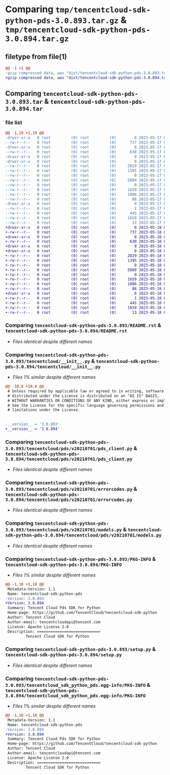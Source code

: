 # Comparing `tmp/tencentcloud-sdk-python-pds-3.0.893.tar.gz` & `tmp/tencentcloud-sdk-python-pds-3.0.894.tar.gz`

## filetype from file(1)

```diff
@@ -1 +1 @@
-gzip compressed data, was "dist/tencentcloud-sdk-python-pds-3.0.893.tar", last modified: Wed May 17 03:37:22 2023, max compression
+gzip compressed data, was "dist/tencentcloud-sdk-python-pds-3.0.894.tar", last modified: Thu May 18 00:33:27 2023, max compression
```

## Comparing `tencentcloud-sdk-python-pds-3.0.893.tar` & `tencentcloud-sdk-python-pds-3.0.894.tar`

### file list

```diff
@@ -1,19 +1,19 @@
-drwxr-xr-x   0 root         (0) root         (0)        0 2023-05-17 03:37:22.000000 tencentcloud-sdk-python-pds-3.0.893/
--rw-r--r--   0 root         (0) root         (0)      737 2023-05-17 03:37:22.000000 tencentcloud-sdk-python-pds-3.0.893/README.rst
-drwxr-xr-x   0 root         (0) root         (0)        0 2023-05-17 03:37:22.000000 tencentcloud-sdk-python-pds-3.0.893/tencentcloud/
--rw-r--r--   0 root         (0) root         (0)      630 2023-05-17 03:37:22.000000 tencentcloud-sdk-python-pds-3.0.893/tencentcloud/__init__.py
-drwxr-xr-x   0 root         (0) root         (0)        0 2023-05-17 03:37:22.000000 tencentcloud-sdk-python-pds-3.0.893/tencentcloud/pds/
-drwxr-xr-x   0 root         (0) root         (0)        0 2023-05-17 03:37:22.000000 tencentcloud-sdk-python-pds-3.0.893/tencentcloud/pds/v20210701/
--rw-r--r--   0 root         (0) root         (0)     2829 2023-05-17 03:37:22.000000 tencentcloud-sdk-python-pds-3.0.893/tencentcloud/pds/v20210701/pds_client.py
--rw-r--r--   0 root         (0) root         (0)     1395 2023-05-17 03:37:22.000000 tencentcloud-sdk-python-pds-3.0.893/tencentcloud/pds/v20210701/errorcodes.py
--rw-r--r--   0 root         (0) root         (0)        0 2023-05-17 03:37:22.000000 tencentcloud-sdk-python-pds-3.0.893/tencentcloud/pds/v20210701/__init__.py
--rw-r--r--   0 root         (0) root         (0)     5889 2023-05-17 03:37:22.000000 tencentcloud-sdk-python-pds-3.0.893/tencentcloud/pds/v20210701/models.py
--rw-r--r--   0 root         (0) root         (0)        0 2023-05-17 03:37:22.000000 tencentcloud-sdk-python-pds-3.0.893/tencentcloud/pds/__init__.py
--rw-r--r--   0 root         (0) root         (0)     1659 2023-05-17 03:37:22.000000 tencentcloud-sdk-python-pds-3.0.893/PKG-INFO
--rw-r--r--   0 root         (0) root         (0)     1006 2023-05-17 03:37:22.000000 tencentcloud-sdk-python-pds-3.0.893/setup.py
--rw-r--r--   0 root         (0) root         (0)       88 2023-05-17 03:37:22.000000 tencentcloud-sdk-python-pds-3.0.893/setup.cfg
-drwxr-xr-x   0 root         (0) root         (0)        0 2023-05-17 03:37:22.000000 tencentcloud-sdk-python-pds-3.0.893/tencentcloud_sdk_python_pds.egg-info/
--rw-r--r--   0 root         (0) root         (0)        1 2023-05-17 03:37:22.000000 tencentcloud-sdk-python-pds-3.0.893/tencentcloud_sdk_python_pds.egg-info/dependency_links.txt
--rw-r--r--   0 root         (0) root         (0)      445 2023-05-17 03:37:22.000000 tencentcloud-sdk-python-pds-3.0.893/tencentcloud_sdk_python_pds.egg-info/SOURCES.txt
--rw-r--r--   0 root         (0) root         (0)     1659 2023-05-17 03:37:22.000000 tencentcloud-sdk-python-pds-3.0.893/tencentcloud_sdk_python_pds.egg-info/PKG-INFO
--rw-r--r--   0 root         (0) root         (0)       13 2023-05-17 03:37:22.000000 tencentcloud-sdk-python-pds-3.0.893/tencentcloud_sdk_python_pds.egg-info/top_level.txt
+drwxr-xr-x   0 root         (0) root         (0)        0 2023-05-18 00:33:27.000000 tencentcloud-sdk-python-pds-3.0.894/
+-rw-r--r--   0 root         (0) root         (0)      737 2023-05-18 00:33:27.000000 tencentcloud-sdk-python-pds-3.0.894/README.rst
+drwxr-xr-x   0 root         (0) root         (0)        0 2023-05-18 00:33:27.000000 tencentcloud-sdk-python-pds-3.0.894/tencentcloud/
+-rw-r--r--   0 root         (0) root         (0)      630 2023-05-18 00:33:27.000000 tencentcloud-sdk-python-pds-3.0.894/tencentcloud/__init__.py
+drwxr-xr-x   0 root         (0) root         (0)        0 2023-05-18 00:33:27.000000 tencentcloud-sdk-python-pds-3.0.894/tencentcloud/pds/
+drwxr-xr-x   0 root         (0) root         (0)        0 2023-05-18 00:33:27.000000 tencentcloud-sdk-python-pds-3.0.894/tencentcloud/pds/v20210701/
+-rw-r--r--   0 root         (0) root         (0)     2829 2023-05-18 00:33:27.000000 tencentcloud-sdk-python-pds-3.0.894/tencentcloud/pds/v20210701/pds_client.py
+-rw-r--r--   0 root         (0) root         (0)     1395 2023-05-18 00:33:27.000000 tencentcloud-sdk-python-pds-3.0.894/tencentcloud/pds/v20210701/errorcodes.py
+-rw-r--r--   0 root         (0) root         (0)        0 2023-05-18 00:33:27.000000 tencentcloud-sdk-python-pds-3.0.894/tencentcloud/pds/v20210701/__init__.py
+-rw-r--r--   0 root         (0) root         (0)     5889 2023-05-18 00:33:27.000000 tencentcloud-sdk-python-pds-3.0.894/tencentcloud/pds/v20210701/models.py
+-rw-r--r--   0 root         (0) root         (0)        0 2023-05-18 00:33:27.000000 tencentcloud-sdk-python-pds-3.0.894/tencentcloud/pds/__init__.py
+-rw-r--r--   0 root         (0) root         (0)     1659 2023-05-18 00:33:27.000000 tencentcloud-sdk-python-pds-3.0.894/PKG-INFO
+-rw-r--r--   0 root         (0) root         (0)     1006 2023-05-18 00:33:27.000000 tencentcloud-sdk-python-pds-3.0.894/setup.py
+-rw-r--r--   0 root         (0) root         (0)       88 2023-05-18 00:33:27.000000 tencentcloud-sdk-python-pds-3.0.894/setup.cfg
+drwxr-xr-x   0 root         (0) root         (0)        0 2023-05-18 00:33:27.000000 tencentcloud-sdk-python-pds-3.0.894/tencentcloud_sdk_python_pds.egg-info/
+-rw-r--r--   0 root         (0) root         (0)        1 2023-05-18 00:33:27.000000 tencentcloud-sdk-python-pds-3.0.894/tencentcloud_sdk_python_pds.egg-info/dependency_links.txt
+-rw-r--r--   0 root         (0) root         (0)      445 2023-05-18 00:33:27.000000 tencentcloud-sdk-python-pds-3.0.894/tencentcloud_sdk_python_pds.egg-info/SOURCES.txt
+-rw-r--r--   0 root         (0) root         (0)     1659 2023-05-18 00:33:27.000000 tencentcloud-sdk-python-pds-3.0.894/tencentcloud_sdk_python_pds.egg-info/PKG-INFO
+-rw-r--r--   0 root         (0) root         (0)       13 2023-05-18 00:33:27.000000 tencentcloud-sdk-python-pds-3.0.894/tencentcloud_sdk_python_pds.egg-info/top_level.txt
```

### Comparing `tencentcloud-sdk-python-pds-3.0.893/README.rst` & `tencentcloud-sdk-python-pds-3.0.894/README.rst`

 * *Files identical despite different names*

### Comparing `tencentcloud-sdk-python-pds-3.0.893/tencentcloud/__init__.py` & `tencentcloud-sdk-python-pds-3.0.894/tencentcloud/__init__.py`

 * *Files 1% similar despite different names*

```diff
@@ -10,8 +10,8 @@
 # Unless required by applicable law or agreed to in writing, software
 # distributed under the License is distributed on an "AS IS" BASIS,
 # WITHOUT WARRANTIES OR CONDITIONS OF ANY KIND, either express or implied.
 # See the License for the specific language governing permissions and
 # limitations under the License.
 
 
-__version__ = '3.0.893'
+__version__ = '3.0.894'
```

### Comparing `tencentcloud-sdk-python-pds-3.0.893/tencentcloud/pds/v20210701/pds_client.py` & `tencentcloud-sdk-python-pds-3.0.894/tencentcloud/pds/v20210701/pds_client.py`

 * *Files identical despite different names*

### Comparing `tencentcloud-sdk-python-pds-3.0.893/tencentcloud/pds/v20210701/errorcodes.py` & `tencentcloud-sdk-python-pds-3.0.894/tencentcloud/pds/v20210701/errorcodes.py`

 * *Files identical despite different names*

### Comparing `tencentcloud-sdk-python-pds-3.0.893/tencentcloud/pds/v20210701/models.py` & `tencentcloud-sdk-python-pds-3.0.894/tencentcloud/pds/v20210701/models.py`

 * *Files identical despite different names*

### Comparing `tencentcloud-sdk-python-pds-3.0.893/PKG-INFO` & `tencentcloud-sdk-python-pds-3.0.894/PKG-INFO`

 * *Files 1% similar despite different names*

```diff
@@ -1,10 +1,10 @@
 Metadata-Version: 1.1
 Name: tencentcloud-sdk-python-pds
-Version: 3.0.893
+Version: 3.0.894
 Summary: Tencent Cloud Pds SDK for Python
 Home-page: https://github.com/TencentCloud/tencentcloud-sdk-python
 Author: Tencent Cloud
 Author-email: tencentcloudapi@tencent.com
 License: Apache License 2.0
 Description: ============================
         Tencent Cloud SDK for Python
```

### Comparing `tencentcloud-sdk-python-pds-3.0.893/setup.py` & `tencentcloud-sdk-python-pds-3.0.894/setup.py`

 * *Files identical despite different names*

### Comparing `tencentcloud-sdk-python-pds-3.0.893/tencentcloud_sdk_python_pds.egg-info/PKG-INFO` & `tencentcloud-sdk-python-pds-3.0.894/tencentcloud_sdk_python_pds.egg-info/PKG-INFO`

 * *Files 1% similar despite different names*

```diff
@@ -1,10 +1,10 @@
 Metadata-Version: 1.1
 Name: tencentcloud-sdk-python-pds
-Version: 3.0.893
+Version: 3.0.894
 Summary: Tencent Cloud Pds SDK for Python
 Home-page: https://github.com/TencentCloud/tencentcloud-sdk-python
 Author: Tencent Cloud
 Author-email: tencentcloudapi@tencent.com
 License: Apache License 2.0
 Description: ============================
         Tencent Cloud SDK for Python
```

